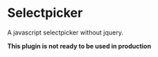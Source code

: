 # Selectpicker
A javascript selectpicker without jquery.

**This plugin is not ready to be used in production**
